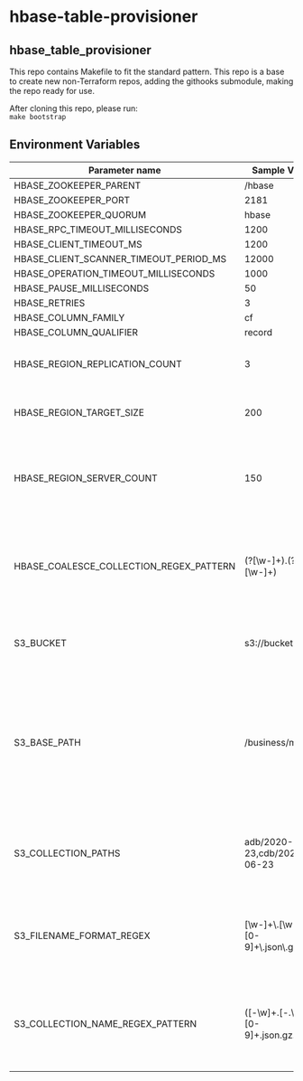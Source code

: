 # hbase-table-provisioner

## hbase_table_provisioner

This repo contains Makefile to fit the standard pattern.
This repo is a base to create new non-Terraform repos, adding the githooks submodule, making the repo ready for use.

After cloning this repo, please run:  
`make bootstrap`

## Environment Variables

| Parameter name                | Sample Value               | Further info
|-------------------------------|----------------------------|--------------
| HBASE_ZOOKEEPER_PARENT            | /hbase                            | 
| HBASE_ZOOKEEPER_PORT              | 2181                              | 
| HBASE_ZOOKEEPER_QUORUM            | hbase                             | 
| HBASE_RPC_TIMEOUT_MILLISECONDS    | 1200                             |
| HBASE_CLIENT_TIMEOUT_MS           | 1200                              |
| HBASE_CLIENT_SCANNER_TIMEOUT_PERIOD_MS | 12000                    | 
| HBASE_OPERATION_TIMEOUT_MILLISECONDS | 1000                       |
| HBASE_PAUSE_MILLISECONDS          | 50                                |
| HBASE_RETRIES                     | 3                                 |
| HBASE_COLUMN_FAMILY               | cf                                |
| HBASE_COLUMN_QUALIFIER            | record                            |
| HBASE_REGION_REPLICATION_COUNT    | 3                                | Replication count per region created in Hbase
| HBASE_REGION_TARGET_SIZE          | 200                               | Number of regions per region server to aim for.
| HBASE_REGION_SERVER_COUNT         | 150                               | Number of region servers the cluster is using - this value should be input by Terraform
| HBASE_COALESCE_COLLECTION_REGEX_PATTERN | (?<database>[\w-]+)\.(?<collection>[\w-]+) | Regex pattern used to split collection-table name of S3 files into two groups for variable setting.
| S3_BUCKET                         | s3://bucket                       | Ingest bucket name - this value should be input by Terraform
| S3_BASE_PATH                      | /business/mongo                   | Base path prefix where UC database export files are held. Note: This is not to include the adb, cdb etc prefixes. They should be handed in as collection paths.
| S3_COLLECTION_PATHS               | adb/2020-06-23,cdb/2020-06-23     | Prefix for exported UC database files. This is the same prefix values used by HDI.
| S3_FILENAME_FORMAT_REGEX          | [\\w-]+\\.[\\w-]+\\.[0-9]+\\.json\\.gz\\.enc  | Regex pattern that matches the filenames of the data files within the aforementioned S3 location.
| S3_COLLECTION_NAME_REGEX_PATTERN  | ([-\w]+\.[-.\w]+)\.[0-9]+\.json\.gz\.enc  | Regex pattern that matches the filenames of the data files within the aforementioned S3 location with groups.
